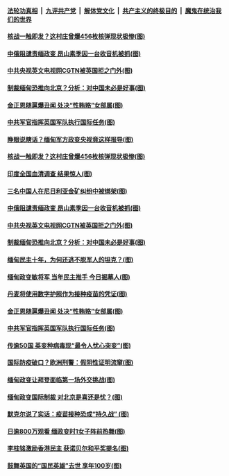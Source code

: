 

####  [法轮功真相](../../../../basic/blob/master/README.md?t=02051431) &nbsp;|&nbsp; [九评共产党](../../../../9ping.md/blob/master/README.md?t=02051431) &nbsp;|&nbsp; [解体党文化](../../../../jtdwh.md/blob/master/README.md?t=02051431)  &nbsp;|&nbsp; [共产主义的终极目的](../../../../gczydzjmd.md/blob/master/README.md?t=02051431) &nbsp;|&nbsp; [魔鬼在统治我们的世界](../../../../mgztzwmdsj.md/blob/master/README.md?t=02051431) 

#### [核战一触即发？这村庄曾爆456枚核弹现状极惨(图)](../pages/p9/961431.md?t=02051431) 

#### [中俄阻谴责缅政变 昂山素季因一台收音机被抓(图)](../pages/p9/961428.md?t=02051431) 

#### [中共央视英文电视网CGTN被英国拒之门外(图)](../pages/p9/961466.md?t=02051431) 

#### [制裁缅甸恐推向北京？分析：对中国未必是好事(图)](../pages/p9/961304.md?t=02051431) 

#### [金正恩随扈爆丑闻 处决“性贿赂”女部属(图)](../pages/p9/961307.md?t=02051431) 

#### [中共军官指挥英国军队执行国际任务(图)](../pages/p9/961336.md?t=02051431) 

#### [睁眼说瞎话？缅甸军方政变央视竟这样报导(图)](../pages/p9/961521.md?t=02051431) 

#### [核战一触即发？这村庄曾爆456枚核弹现状极惨(图)](../pages/p9/961431.md?t=02051431) 

#### [印度全国血清调查 结果惊人(图)](../pages/p9/961499.md?t=02051431) 

#### [三名中国人在尼日利亚金矿纠纷中被绑架(图)](../pages/p9/961497.md?t=02051431) 

#### [中俄阻谴责缅政变 昂山素季因一台收音机被抓(图)](../pages/p9/961428.md?t=02051431) 

#### [中共央视英文电视网CGTN被英国拒之门外(图)](../pages/p9/961466.md?t=02051431) 

#### [制裁缅甸恐推向北京？分析：对中国未必是好事(图)](../pages/p9/961304.md?t=02051431) 

#### [缅甸民主十年，为何还逃不脱军人的坦克？(图)](../pages/p9/961363.md?t=02051431) 

#### [缅甸政变敏将军 当年民主推手 今日掘墓人(图)](../pages/p9/961362.md?t=02051431) 

#### [丹麦将使用数字护照作为接种疫苗的凭证(图)](../pages/p9/961348.md?t=02051431) 

#### [金正恩随扈爆丑闻 处决“性贿赂”女部属(图)](../pages/p9/961307.md?t=02051431) 

#### [中共军官指挥英国军队执行国际任务(图)](../pages/p9/961336.md?t=02051431) 

#### [传逾50国 英变种病毒现“最令人忧心突变”(图)](../pages/p9/961288.md?t=02051431) 

#### [国际防疫破口？欧洲刑警：假阴性证明流窜(图)](../pages/p9/961181.md?t=02051431) 

#### [缅甸政变让拜登面临第一场外交挑战(图)](../pages/p9/961259.md?t=02051431) 

#### [缅甸政变国际制裁 对北京是喜还是忧？(图)](../pages/p9/961258.md?t=02051431) 

#### [默克尔说了实话：疫苗接种恐成“持久战” (图)](../pages/p9/961241.md?t=02051431) 

#### [日逾800万观看 缅政变时1女子阵前热舞(图)](../pages/p9/961165.md?t=02051431) 

#### [李柱铭激励香港民主 获诺贝尔和平奖提名(图)](../pages/p9/961237.md?t=02051431) 

#### [鼓舞英国的“国民英雄”去世 享年100岁(图)](../pages/p9/961224.md?t=02051431) 

